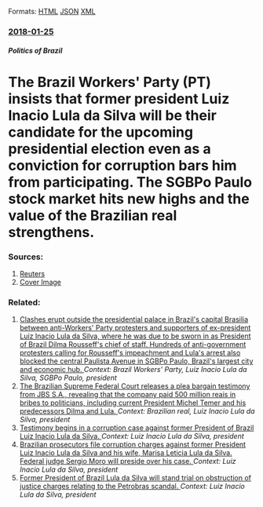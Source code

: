 
Formats: [HTML](/news/2018/01/25/the-brazil-workers-party-pt-insists-that-former-president-luiz-ina-cio-lula-da-silva-will-be-their-candidate-for-the-upcoming-presidentia.html)  [JSON](/news/2018/01/25/the-brazil-workers-party-pt-insists-that-former-president-luiz-ina-cio-lula-da-silva-will-be-their-candidate-for-the-upcoming-presidentia.json)  [XML](/news/2018/01/25/the-brazil-workers-party-pt-insists-that-former-president-luiz-ina-cio-lula-da-silva-will-be-their-candidate-for-the-upcoming-presidentia.xml)  

### [2018-01-25](/news/2018/01/25/index.md)

##### Politics of Brazil
# The Brazil Workers' Party (PT) insists that former president Luiz Inacio Lula da Silva will be their candidate for the upcoming presidential election even as a conviction for corruption bars him from participating. The SGBPo Paulo stock market hits new highs and the value of the Brazilian real strengthens. 




### Sources:

1. [Reuters](https://uk.reuters.com/article/uk-brazil-politics-analysis/brazils-left-sticks-by-wounded-lula-no-plan-b-idUKKBN1FE2LE)
1. [Cover Image](https://s4.reutersmedia.net/resources/r/?m=02&d=20180125&t=2&i=1225221038&w=1200&r=LYNXMPEE0O1E9)

### Related:

1. [Clashes erupt outside the presidential palace in Brazil's capital Brasilia between anti-Workers' Party protesters and supporters of ex-president Luiz Inacio Lula da Silva, where he was due to be sworn in as President of Brazil Dilma Rousseff's chief of staff. Hundreds of anti-government protesters calling for Rousseff's impeachment and Lula's arrest also blocked the central Paulista Avenue in SGBPo Paulo, Brazil's largest city and economic hub. ](/news/2016/03/17/clashes-erupt-outside-the-presidential-palace-in-brazil-s-capital-brasalia-between-anti-workers-party-protesters-and-supporters-of-ex-pres.md) _Context: Brazil Workers' Party, Luiz Inacio Lula da Silva, SGBPo Paulo, president_
2. [The Brazilian Supreme Federal Court releases a plea bargain testimony from JBS S.A., revealing that the company paid 500 million reais in bribes to politicians, including current President Michel Temer and his predecessors Dilma and Lula. ](/news/2017/05/19/the-brazilian-supreme-federal-court-releases-a-plea-bargain-testimony-from-jbs-s-a-revealing-that-the-company-paid-500-million-reais-in-br.md) _Context: Brazilian real, Luiz Inacio Lula da Silva, president_
3. [Testimony begins in a corruption case against former President of Brazil Luiz Inacio Lula da Silva. ](/news/2016/11/21/testimony-begins-in-a-corruption-case-against-former-president-of-brazil-luiz-ina-cio-lula-da-silva.md) _Context: Luiz Inacio Lula da Silva, president_
4. [Brazilian prosecutors file corruption charges against former President Luiz Inacio Lula da Silva and his wife, Marisa Leticia Lula da Silva. Federal judge Sergio Moro will preside over his case. ](/news/2016/09/14/brazilian-prosecutors-file-corruption-charges-against-former-president-luiz-ina-cio-lula-da-silva-and-his-wife-marisa-letacia-lula-da-silv.md) _Context: Luiz Inacio Lula da Silva, president_
5. [Former President of Brazil Lula da Silva will stand trial on obstruction of justice charges relating to the Petrobras scandal. ](/news/2016/07/29/former-president-of-brazil-lula-da-silva-will-stand-trial-on-obstruction-of-justice-charges-relating-to-the-petrobras-scandal.md) _Context: Luiz Inacio Lula da Silva, president_

